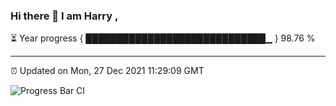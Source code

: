 ### Hi there 👋 I am Harry , 

⏳ Year progress { █████████████████████████████▁ } 98.76 %

---

⏰ Updated on Mon, 27 Dec 2021 11:29:09 GMT

![Progress Bar CI](https://github.com/duykhang68/duykhang68/workflows/Progress%20Bar%20CI/badge.svg)
